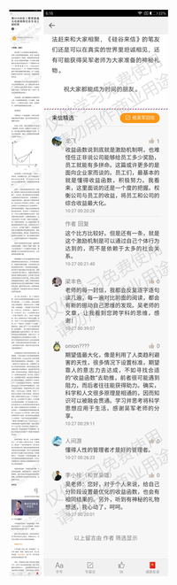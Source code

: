 ![](../../images/2016年10月/wj-10-27-第018封信丨期望值最大化原则和它在生活上的应用.jpg)
![](../../images/2016年10月/wj-10-27-第018封信丨期望值最大化原则和它在生活上的应用2.jpg)
